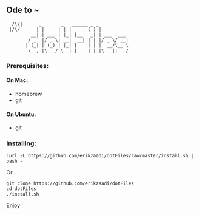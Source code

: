 ## Ode to ~


      /\/|      _       _   ______ _ _           
     |/\/      | |     | | |  ____(_) |          
             __| | ___ | |_| |__   _| | ___  ___ 
            / _` |/ _ \| __|  __| | | |/ _ \/ __|
           | (_| | (_) | |_| |    | | |  __/\__ \
            \__,_|\___/ \__|_|    |_|_|\___||___/
                                                 
                                             

### Prerequisites:

#### On Mac:

* homebrew
* git

#### On Ubuntu:

* git

### Installing:
    curl -L https://github.com/erikzaadi/dotFiles/raw/master/install.sh | bash -

Or

    git clone https://github.com/erikzaadi/dotFiles
    cd dotFiles
    ./install.sh

Enjoy
